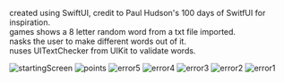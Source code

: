 created using SwiftUI, credit to Paul Hudson's 100 days of SwitfUI for inspiration.<br />
games shows a 8 letter random word from a txt file imported.<br />
nasks the user to make different words out of it.<br /> 
nuses UITextChecker from UIKit to validate words.<br /> 

![startingScreen](https://github.com/user-attachments/assets/b02476e6-1406-4287-a079-bebe7082958d)
![points](https://github.com/user-attachments/assets/84682e9f-df79-45dc-b83f-23369c8784b6)
![error5](https://github.com/user-attachments/assets/8473a1d6-0b08-484a-af91-f88245c4c02f)
![error4](https://github.com/user-attachments/assets/519fd67b-fcad-4d18-ab0d-f5c930744710)
![error3](https://github.com/user-attachments/assets/46a2bd2e-fa04-4679-be97-15e4ce5a7bc1)
![error2](https://github.com/user-attachments/assets/22454d09-a841-4afd-9c79-c342d87e4119)
![error1](https://github.com/user-attachments/assets/a8eac48e-6337-406f-8b04-0104601980f4)
